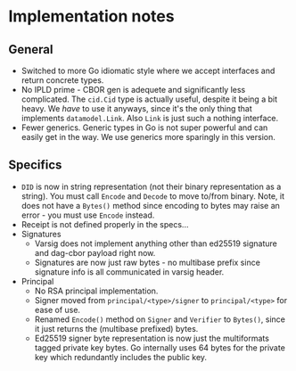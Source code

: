 # Implementation notes

## General

* Switched to more Go idiomatic style where we accept interfaces and return concrete types.
* No IPLD prime - CBOR gen is adequete and significantly less complicated. The `cid.Cid` type is actually useful, despite it being a bit heavy. We _have_ to use it anyways, since it's the only thing that implements `datamodel.Link`. Also `Link` is just such a nothing interface.
* Fewer generics. Generic types in Go is not super powerful and can easily get in the way. We use generics more sparingly in this version.

## Specifics

* `DID` is now in string representation (not their binary representation as a string). You must call `Encode` and `Decode` to move to/from binary. Note, it does not have a `Bytes()` method since encoding to bytes may raise an error - you must use `Encode` instead.
* Receipt is not defined properly in the specs...
* Signatures
  * Varsig does not implement anything other than ed25519 signature and dag-cbor payload right now.
  * Signatures are now just raw bytes - no multibase prefix since signature info is all communicated in varsig header.
* Principal
    * No RSA principal implementation.
    * Signer moved from `principal/<type>/signer` to `principal/<type>` for ease of use.
    * Renamed `Encode()` method on `Signer` and `Verifier` to `Bytes()`, since it just returns the (multibase prefixed) bytes.
    * Ed25519 signer byte representation is now just the multiformats tagged private key bytes. Go internally uses 64 bytes for the private key which redundantly includes the public key.
